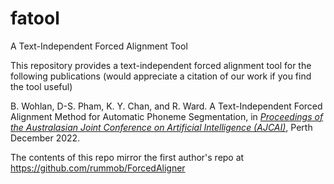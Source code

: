 # fatool
A Text-Independent Forced Alignment Tool

This repository provides a text-independent forced alignment tool for the following publications (would appreciate a citation of our work if you find the tool useful)

B. Wohlan, D-S. Pham, K. Y. Chan, and R. Ward. A Text-Independent Forced Alignment Method for Automatic Phoneme Segmentation, in *[*Proceedings of the Australasian Joint Conference on Artificial Intelligence (AJCAI)*](https://ajcai2022.org/)*, Perth December 2022.

The contents of this repo mirror the first author's repo at
https://github.com/rummob/ForcedAligner

